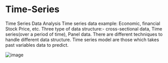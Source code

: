 # Time-Series
Time Series Data Analysis
Time series data example: Economic, financial Stock Price,  etc.
Three type of data structure:- cross-sectional data, Time series(over a period of time), Panel data.
There are different techniques to handle different data structure.
Time series model are those which takes past variables data to predict.

![image](https://user-images.githubusercontent.com/109853002/187405087-bf51df9d-b488-4924-aa99-a60edbdafd31.png)
